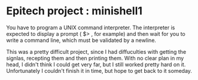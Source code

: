 # Epitech project : minishell1

You have to program a UNIX command interpreter.
The interpreter is expected to display a prompt ( $> , for example) and then wait for you to write a command
line, which must be validated by a newline.

This was a pretty difficult project, since I had diffuculties with getting the signlas, recepting them and then printing them.
With no clear plan in my head, I didn't think I could get very far, but I still worked pretty hard on it.
Unfortunately I couldn't finish it in time, but hope to get back to it someday.
